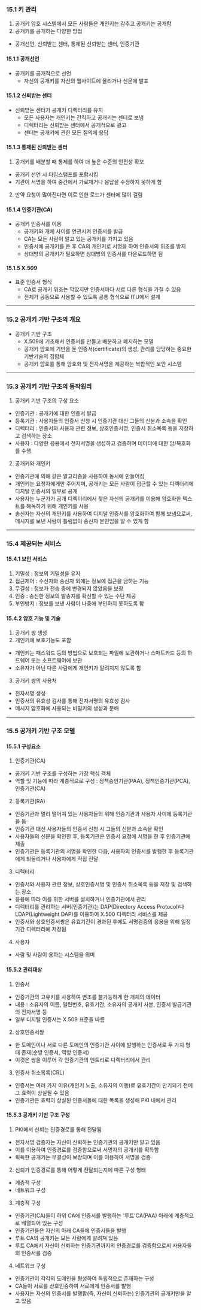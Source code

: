 ### 15.1 키 관리

1. 공개키 암호 시스템에서 모든 사람들은 개인키는 감추고 공개키는 공개함
2. 공개키를 공개하는 다양한 방법

- 공개선언, 신뢰받는 센터, 통제된 신뢰받는 센터, 인증기관

#### 15.1.1 공개선언

- 공개키를 공개적으로 선언
  - 자신의 공개키를 자신의 웹사이트에 올리거나 신문에 발표

#### 15.1.2 신뢰받는 센터

- 신뢰받는 센터가 공개키 디렉터리를 유지
  - 모든 사용자는 개인키는 간직하고 공개키는 센터로 보냄
  - 디렉터리는 신뢰받는 센터에서 공개적으로 광고
  - 센터는 공개키에 관한 모든 질의에 응답

#### 15.1.3 통제된 신뢰받는 센터

1. 공개키를 배분할 때 통제를 하여 더 높은 수준의 안전성 확보

- 공개키 선언 시 타임스탬프를 포함시킴
- 기관이 서명을 하여 중간에서 가로채거나 응답을 수정하지 못하게 함

2. 만약 요청이 많아진다면 이로 인한 로드가 센터에 많이 걸림

#### 15.1.4 인증기관(CA)

- 공개키 인증서를 이용
  - 공개키와 개체 사이를 연관시켜 인증서를 발급
  - CA는 모든 사람이 알고 있는 공개키를 가지고 있음
  - 인증서에 공개키를 쓴 후 CA의 개인키로 서명을 하여 인증서의 위조를 방지
  - 상대방의 공개키가 필요하면 상대방의 인증서를 다운로드하면 됨

#### 15.1.5 X.509

- 표준 인증서 형식
  - CA로 공개키 위조는 막았지만 인증서마다 서로 다른 형식을 가질 수 있음
  - 전체가 공동으로 사용할 수 있도록 공통 형식으로 ITU에서 설계

---

### 15.2 공개키 기반 구조의 개요

- 공개키 기반 구조
  - X.509에 기초해서 인증서를 만들고 배분하고 폐지하는 모델
  - 공개키 암호에 기반을 둔 인증서(certificate)의 생성, 관리를 담당하는 중요한 기반기술의 집합체
  - 공개키 암호를 통해 암호화 및 전자서명을 제공하는 복합적인 보안 시스템

---

### 15.3 공개키 기반 구조의 동작원리

1. 공개키 기반 구조의 구성 요소

- 인증기관 : 공개키에 대한 인증서 발급
- 등록기관 : 사용자들의 인증서 신청 시 인증기관 대신 그들의 신분과 소속을 확인
- 디렉터리 : 인증서와 사용자 관련 정보, 상호인증서명, 인증서 취소목록 등을 저장하고 검색하는 장소
- 사용자 : 다양한 응용에서 전자서명을 생성하고 검증하며 데이터에 대한 암/복호화를 수행

2. 공개키와 개인키

- 인증기관에 의해 같은 알고리즘을 사용하여 동시에 만들어짐
- 개인키는 요청자에게만 주어지며, 공개키는 모든 사람이 접근할 수 있는 디렉터리에 디지털 인증서의 일부로 공개
- 사용자는 누군가가 공개 디렉터리에서 찾은 자신의 공개키를 이용해 암호화한 텍스트를 해독하기 위해 개인키를 사용
- 송신자는 자신의 개인키를 사용하여 디지털 인증서를 암호화하여 함께 보냄으로써, 메시지를 보낸 사람이 틀림없이 송신자 본인임을 알 수 있게 함

---

### 15.4 제공되는 서비스

#### 15.4.1 보안 서비스

1. 기밀성 : 정보의 기밀성을 유지
2. 접근제어 : 수신자와 송신자 외에는 정보에 접근을 금하는 기능
3. 무결성 : 정보가 전송 중에 변경되지 않았음을 보장
4. 인증 : 송신한 정보의 발송지를 확신할 수 있는 수단 제공
5. 부인방지 : 정보를 보낸 사람이 나중에 부인하지 못하도록 함

#### 15.4.2 암호 기능 및 기술

1. 공개키 쌍 생성
2. 개인키에 보호기능도 포함

- 개인키는 패스워드 등의 방법으로 보호되는 파일에 보관하거나 스마트카드 등의 하드웨어 또는 소프트웨어에 보관
- 소유자가 아닌 다른 사람에게 개인키가 알려지지 않도록 함

3. 공개키 쌍의 사용처

- 전자서명 생성
- 인증서의 유효성 검사를 통해 전자서명의 유효성 검사
- 메시지 암호화에 사용되는 비밀키의 생성과 분배

---

### 15.5 공개키 기반 구조 모델

#### 15.5.1 구성요소

1. 인증기관(CA)

- 공개키 기반 구조를 구성하는 가장 핵심 객체
- 역할 및 기능에 따라 계층적으로 구성 : 정책승인기관(PAA), 정책인증기관(PCA), 인증기관(CA)

2. 등록기관(RA)

- 인증기관과 멀리 떨어져 있는 사용자들의 위해 인증기관과 사용자 사이에 등록기관을 둠
- 인증기관 대신 사용자들의 인증서 신청 시 그들의 신분과 소속을 확인
- 사용자들의 신분을 확인한 후, 등록기관은 인증서 요청에 서명을 한 후 인증기관에 제출
- 인증기관은 등록기관의 서명을 확인한 다음, 사용자의 인증서를 발행한 후 등록기관에게 되돌리거나 사용자에게 직접 전달

3. 디렉터리

- 인증서와 사용자 관련 정보, 상호인증서명 및 인증서 취소목록 등을 저장 및 검색하는 장소
- 응용에 따라 이를 위한 서버를 설치하거나 인증기관에서 관리
- 디렉터리를 관리하는 서버(인증기관)는 DAP(Directory Access Protocol)나 LDAP(Lightweight DAP)를 이용하여 X.500 디렉터리 서비스를 제공
- 인증서와 상호인증서쌍은 유효기간이 경과된 후에도 서명검증의 응용을 위해 일정 기간 디렉터리에 저장됨

4. 사용자

- 사람 및 사람이 용하는 시스템을 의미

#### 15.5.2 관리대상

1. 인증서

- 인증기관의 고유키를 사용하여 변조를 불가능하게 한 개체의 데이터
- 내용 : 소유자의 이름, 일련번호, 유효기간, 소유자의 공개키 사본, 인증서 발급기관의 전자서명 등
- 일부 디지털 인증서는 X.509 표준을 따름

2. 상호인증서쌍

- 한 도메인이나 서로 다른 도메인의 인증기관 사이에 발행하는 인증서로 두 가지 형태 존재(순방 인증서, 역방 인증서)
- 이것은 쌍을 이루어 각 인증기관의 엔트리로 디렉터리에서 관리

3. 인증서 취소목록(CRL)

- 인증서는 여러 가지 이유(개인키 노출, 소유자의 이동)로 유효기간이 만기되기 전에 그 효력이 상실될 수 있음
- 인증기관은 효력이 상실된 인증서들에 대한 목록을 생성해 PKI 내에서 관리

#### 15.5.3 공개키 기반 구조 구성

1. PKI에서 신뢰는 인증경로를 통해 전달됨

- 전자서명 검증자는 자신이 신뢰하는 인증기관의 공개키만 알고 있음
- 이를 이용하여 인증경로를 검증함으로써 서명자의 공개키를 획득함
- 획득한 공개키는 무결성이 보장되며 이를 이용하여 서명을 검증

2. 신뢰가 인증경로를 통해 어떻게 전달되는지에 따른 구성 형태

- 계층적 구성
- 네트워크 구성

3. 계층적 구성

- 인증기관(CA)들이 하위 CA에 인증서를 발행하는 '루트'CA(PAA) 아래에 계층적으로 배열되어 있는 구성
- 인증기관들은 자신의 아래 CA들에 인증서들을 발행
- 루트 CA의 공개키는 모든 사람에게 알려져 있음
- 루트 CA에서 자신이 신뢰하는 인증기관까지의 인증경로를 검증함으로써 사용자들의 인증서를 검증

4. 네트워크 구성

- 인증기관이 각각의 도메인을 형성하여 독립적으로 존재하는 구성
- CA들이 서로를 상호인증하여 서로에게 인증서를 발행
- 사용자는 자신의 인증서를 발행함(즉, 자신이 신뢰하는) 인증기관의 공개키만을 알고 있음
